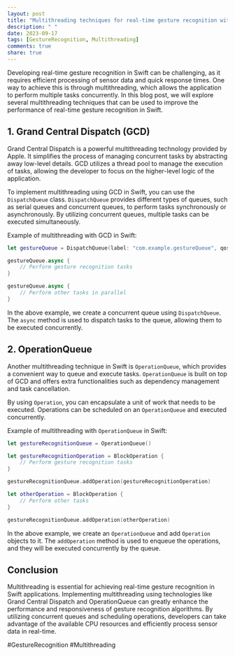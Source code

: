 ```yaml
---
layout: post
title: "Multithreading techniques for real-time gesture recognition with Swift"
description: " "
date: 2023-09-17
tags: [GestureRecognition, Multithreading]
comments: true
share: true
---
```


Developing real-time gesture recognition in Swift can be challenging, as it requires efficient processing of sensor data and quick response times. One way to achieve this is through multithreading, which allows the application to perform multiple tasks concurrently. In this blog post, we will explore several multithreading techniques that can be used to improve the performance of real-time gesture recognition in Swift.

## 1. Grand Central Dispatch (GCD)

Grand Central Dispatch is a powerful multithreading technology provided by Apple. It simplifies the process of managing concurrent tasks by abstracting away low-level details. GCD utilizes a thread pool to manage the execution of tasks, allowing the developer to focus on the higher-level logic of the application.

To implement multithreading using GCD in Swift, you can use the `DispatchQueue` class. `DispatchQueue` provides different types of queues, such as serial queues and concurrent queues, to perform tasks synchronously or asynchronously. By utilizing concurrent queues, multiple tasks can be executed simultaneously.

Example of multithreading with GCD in Swift:

```swift
let gestureQueue = DispatchQueue(label: "com.example.gestureQueue", qos: .userInitiated, attributes: .concurrent)

gestureQueue.async {
    // Perform gesture recognition tasks
}

gestureQueue.async {
    // Perform other tasks in parallel
}
```

In the above example, we create a concurrent queue using `DispatchQueue`. The `async` method is used to dispatch tasks to the queue, allowing them to be executed concurrently.

## 2. OperationQueue

Another multithreading technique in Swift is `OperationQueue`, which provides a convenient way to queue and execute tasks. `OperationQueue` is built on top of GCD and offers extra functionalities such as dependency management and task cancellation.

By using `Operation`, you can encapsulate a unit of work that needs to be executed. Operations can be scheduled on an `OperationQueue` and executed concurrently.

Example of multithreading with `OperationQueue` in Swift:

```swift
let gestureRecognitionQueue = OperationQueue()

let gestureRecognitionOperation = BlockOperation {
    // Perform gesture recognition tasks
}

gestureRecognitionQueue.addOperation(gestureRecognitionOperation)

let otherOperation = BlockOperation {
    // Perform other tasks
}

gestureRecognitionQueue.addOperation(otherOperation)
```

In the above example, we create an `OperationQueue` and add `Operation` objects to it. The `addOperation` method is used to enqueue the operations, and they will be executed concurrently by the queue.

## Conclusion

Multithreading is essential for achieving real-time gesture recognition in Swift applications. Implementing multithreading using technologies like Grand Central Dispatch and OperationQueue can greatly enhance the performance and responsiveness of gesture recognition algorithms. By utilizing concurrent queues and scheduling operations, developers can take advantage of the available CPU resources and efficiently process sensor data in real-time.

#GestureRecognition #Multithreading
